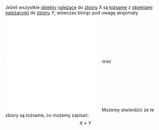 Jeżeli wszystkie [obiekty](Obiekt%20elementarny.md) [należące](Przynależność.md) do [zbioru](Zbiór.md) $X$ są [tożsame](Tożsamość.md) z [obiektami](Obiekt%20elementarny.md) [należącymi](Przynależność.md) do [zbioru](Zbiór.md) $Y$, wówczas biorąc pod uwagę aksjomaty ![](Aksjomat%20pierwszy.md) oraz
 ![](Aksjomat%20piąty.md)
 Możemy stwierdzić że te zbiory są tożsame, co możemy zapisać: 
$$
X \equiv Y
$$
